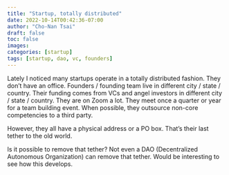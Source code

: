 ```yaml
---
title: "Startup, totally distributed"
date: 2022-10-14T00:42:36-07:00
author: "Cho-Nan Tsai"
draft: false
toc: false
images:
categories: [startup]
tags: [startup, dao, vc, founders]
---
```

Lately I noticed many startups operate in a totally distributed fashion. They don’t have an office. Founders / founding team live in different city / state / country. Their funding comes from VCs and angel investors in different city / state / country. They are on Zoom a lot. They meet once a quarter or year for a team building event. When possible, they outsource non-core competencies to a third party.

However, they all have a physical address or a PO box. That’s their last tether to the old world.

Is it possible to remove that tether? Not even a DAO (Decentralized Autonomous Organization) can remove that tether. Would be interesting to see how this develops.
